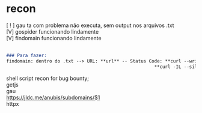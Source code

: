 # recon
[ ! ] gau ta com problema não executa, sem output nos arquivos .txt <br>
[V] gospider funcionando lindamente <br>
[V] findomain funcionando lindamente <br> <br>

```markdown
### Para fazer:
findomain: dentro do .txt --> URL: **url** -- Status Code: **curl --write-out '%{http_code}' --silent --output /dev/null "$1"**
                                                       **curl -IL --silent example.com | grep HTTP**
```

shell script recon for bug bounty; <br>
getjs <br>
gau <br>
https://jldc.me/anubis/subdomains/$1 <br>
httpx <br>
